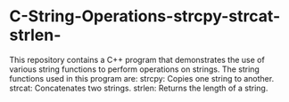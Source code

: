 # C-String-Operations-strcpy-strcat-strlen-
This repository contains a C++ program that demonstrates the use of various string functions to perform operations on strings. The string functions used in this program are:
strcpy: Copies one string to another.
strcat: Concatenates two strings.
strlen: Returns the length of a string.
